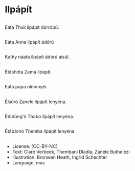 # Ilpápít

##
Eáta Thuli ilpápít
dórrópú.

##
Eáta Anna ilpápít ádórú

##
Kathy náata ilpápít
ádórú aisúl.

##
Étéshéta Zama ilpápít.

##
Eáta papa olmúnyéí.

##
Éísúró Zanele ilpápít
lenyéna.

##
Étúdúng'ó Thabo ilpápít
lenyéna.

##
Étábárnó Themba
ilpápít lenyéna.

##
* License: [CC-BY-NC]
* Text: Clare Verbeek, Thembani Dladla, Zanele Buthelezi
* Illustration: Bronwen Heath, Ingrid Schechter
* Language: mas

